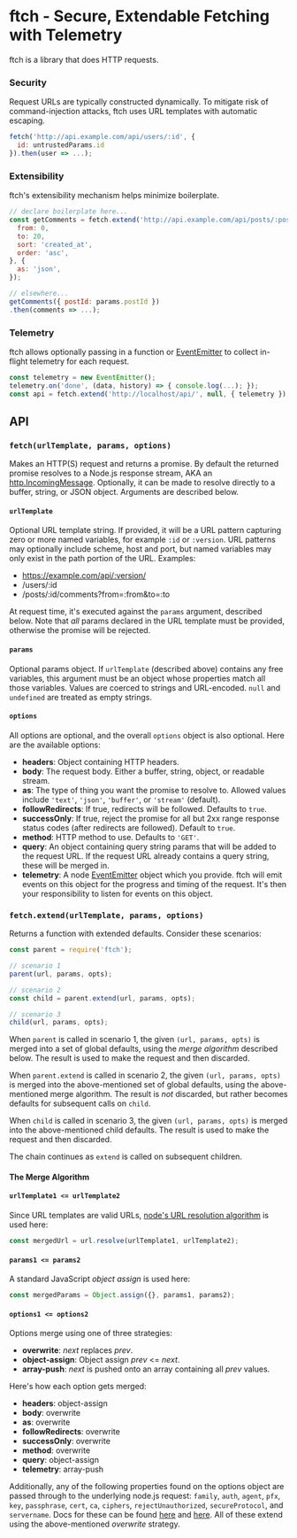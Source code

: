# ftch - Secure, Extendable Fetching with Telemetry

ftch is a library that does HTTP requests.

### Security

Request URLs are typically constructed dynamically. To mitigate risk of command-injection attacks, ftch uses URL templates with automatic escaping.

```js
fetch('http://api.example.com/api/users/:id', {
  id: untrustedParams.id
}).then(user => ...);
```

### Extensibility

ftch's extensibility mechanism helps minimize boilerplate.

```js
// declare boilerplate here...
const getComments = fetch.extend('http://api.example.com/api/posts/:postId/comments?from=:from&to=:to&sort=:sort&order=:order', {
  from: 0,
  to: 20,
  sort: 'created_at',
  order: 'asc',
}, {
  as: 'json',
});

// elsewhere...
getComments({ postId: params.postId })
.then(comments => ...);
```

### Telemetry

ftch allows optionally passing in a function or [EventEmitter](https://nodejs.org/dist/latest-v4.x/docs/api/events.html#events_class_eventemitter) to collect in-flight telemetry for each request.

```js
const telemetry = new EventEmitter();
telemetry.on('done', (data, history) => { console.log(...); });
const api = fetch.extend('http://localhost/api/', null, { telemetry });
```

## API

### `fetch(urlTemplate, params, options)`

Makes an HTTP(S) request and returns a promise. By default the returned promise resolves to a Node.js response stream, AKA an [http.IncomingMessage](https://nodejs.org/dist/latest-v4.x/docs/api/http.html#http_class_http_incomingmessage). Optionally, it can be made to resolve directly to a buffer, string, or JSON object. Arguments are described below.

#### `urlTemplate`

Optional URL template string. If provided, it will be a URL pattern capturing zero or more named variables, for example `:id` or `:version`. URL patterns may optionally include scheme, host and port, but named variables may only exist in the path portion of the URL. Examples:

 * https://example.com/api/:version/
 * /users/:id
 * /posts/:id/comments?from=:from&to=:to

At request time, it's executed against the `params` argument, described below. Note that *all* params declared in the URL template must be provided, otherwise the promise will be rejected.

#### `params`

Optional params object. If `urlTemplate` (described above) contains any free variables, this argument must be an object whose properties match all those variables. Values are coerced to strings and URL-encoded. `null` and `undefined` are treated as empty strings.

#### `options`

All options are optional, and the overall `options` object is also optional. Here are the available options:

 * **headers**: Object containing HTTP headers.
 * **body**: The request body. Either a buffer, string, object, or readable stream.
 * **as**: The type of thing you want the promise to resolve to. Allowed values include `'text'`, `'json'`, `'buffer'`, or `'stream'` (default).
 * **followRedirects**: If true, redirects will be followed. Defaults to `true`.
 * **successOnly**: If true, reject the promise for all but 2xx range response status codes (after redirects are followed). Default to `true`.
 * **method**: HTTP method to use. Defaults to `'GET'`.
 * **query**: An object containing query string params that will be added to the request URL. If the request URL already contains a query string, these will be merged in.
 * **telemetry**: A node [EventEmitter](https://nodejs.org/dist/latest-v4.x/docs/api/events.html#events_class_eventemitter) object which you provide. ftch will emit events on this object for the progress and timing of the request. It's then your responsibility to listen for events on this object.

### `fetch.extend(urlTemplate, params, options)`

Returns a function with extended defaults. Consider these scenarios:

```js
const parent = require('ftch');

// scenario 1
parent(url, params, opts);

// scenario 2
const child = parent.extend(url, params, opts);

// scenario 3
child(url, params, opts);
```

When `parent` is called in scenario 1, the given `(url, params, opts)` is merged into a set of global defaults, using the *merge algorithm* described below. The result is used to make the request and then discarded.

When `parent.extend` is called in scenario 2, the given `(url, params, opts)` is merged into the above-mentioned set of global defaults, using the above-mentioned merge algorithm. The result is *not* discarded, but rather becomes defaults for subsequent calls on `child`.

When `child` is called in scenario 3, the given `(url, params, opts)` is merged into the above-mentioned child defaults. The result is used to make the request and then discarded.

The chain continues as `extend` is called on subsequent children.

#### The Merge Algorithm

#### `urlTemplate1 <= urlTemplate2`

Since URL templates are valid URLs, [node's URL resolution algorithm](https://nodejs.org/dist/latest-v4.x/docs/api/url.html#url_url_resolve_from_to) is used here:

```js
const mergedUrl = url.resolve(urlTemplate1, urlTemplate2);
```

#### `params1 <= params2`

A standard JavaScript *object assign* is used here:

```js
const mergedParams = Object.assign({}, params1, params2);
```

#### `options1 <= options2`

Options merge using one of three strategies:

 * **overwrite**: *next* replaces *prev*.
 * **object-assign**: Object assign *prev* <= *next*.
 * **array-push**: *next* is pushed onto an array containing all *prev* values.

Here's how each option gets merged:

 * **headers**: object-assign
 * **body**: overwrite
 * **as**: overwrite
 * **followRedirects**: overwrite
 * **successOnly**: overwrite
 * **method**: overwrite
 * **query**: object-assign
 * **telemetry**: array-push

Additionally, any of the following properties found on the options object are passed through to the underlying node.js request: `family`, `auth`, `agent`, `pfx`, `key`, `passphrase`, `cert`, `ca`, `ciphers`, `rejectUnauthorized`, `secureProtocol`, and `servername`. Docs for these can be found [here](https://nodejs.org/dist/latest-v4.x/docs/api/http.html#http_http_request_options_callback) and [here](https://nodejs.org/dist/latest-v4.x/docs/api/https.html#https_https_request_options_callback). All of these extend using the above-mentioned *overwrite* strategy.
